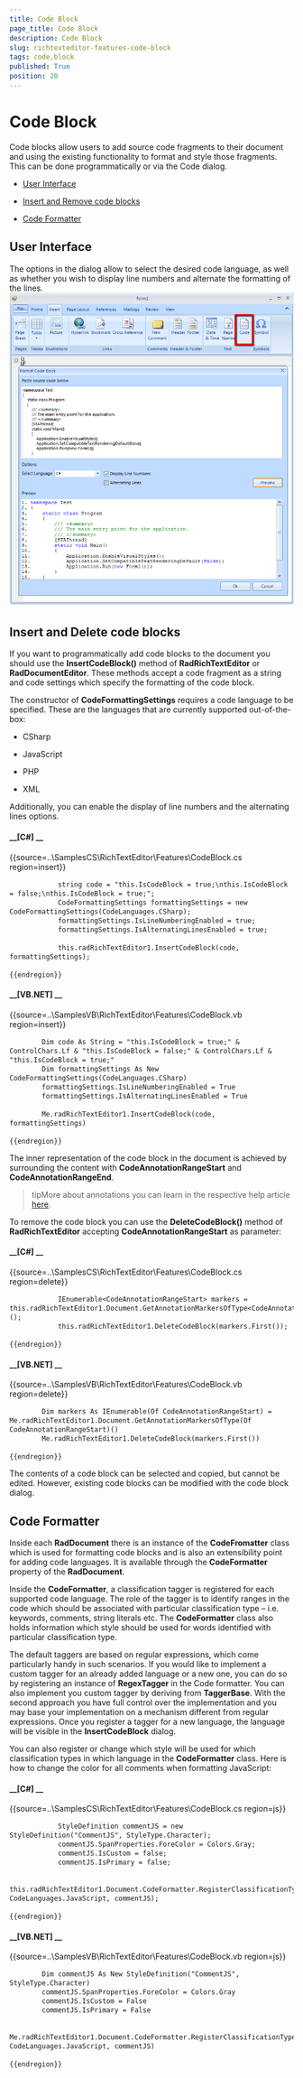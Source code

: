 ```yaml
---
title: Code Block
page_title: Code Block
description: Code Block
slug: richtexteditor-features-code-block
tags: code,block
published: True
position: 20
---
```


# Code Block



Code blocks allow users to add source code fragments to their document and using the existing functionality to format and style those fragments. This
        can be done programmatically or via the Code dialog.
      

* [User Interface](#user-interface)

* [Insert and Remove code blocks](#insert-and-delete-code-blocks)

* [Code Formatter](#code-formatter)

## User Interface

The options in the dialog allow to select the desired code language, as well as whether you wish to display line numbers and alternate the
          formatting of the lines.
        ![richtexteditor-features-code-block 001](images/richtexteditor-features-code-block001.png)

## Insert and Delete code blocks

If you want to programmatically add code blocks to the document you should use the __InsertCodeBlock()__ method
          of __RadRichTextEditor__ or __RadDocumentEditor__.  These methods accept a code fragment as
          a string and code settings which specify the formatting of the code block.
        

The constructor of __CodeFormattingSettings__ requires a code language to be specified.  These are the languages that are
          currently supported out-of-the-box:
        

* CSharp

* JavaScript

* PHP

* XML

Additionally, you can enable the display of line numbers and the alternating lines options.
        

#### __[C#] __

{{source=..\SamplesCS\RichTextEditor\Features\CodeBlock.cs region=insert}}
	            
	            string code = "this.IsCodeBlock = true;\nthis.IsCodeBlock = false;\nthis.IsCodeBlock = true;";
	            CodeFormattingSettings formattingSettings = new CodeFormattingSettings(CodeLanguages.CSharp);
	            formattingSettings.IsLineNumberingEnabled = true;
	            formattingSettings.IsAlternatingLinesEnabled = true;
	            
	            this.radRichTextEditor1.InsertCodeBlock(code, formattingSettings);
	            
	{{endregion}}



#### __[VB.NET] __

{{source=..\SamplesVB\RichTextEditor\Features\CodeBlock.vb region=insert}}
	
	        Dim code As String = "this.IsCodeBlock = true;" & ControlChars.Lf & "this.IsCodeBlock = false;" & ControlChars.Lf & "this.IsCodeBlock = true;"
	        Dim formattingSettings As New CodeFormattingSettings(CodeLanguages.CSharp)
	        formattingSettings.IsLineNumberingEnabled = True
	        formattingSettings.IsAlternatingLinesEnabled = True
	
	        Me.radRichTextEditor1.InsertCodeBlock(code, formattingSettings)
	
	{{endregion}}



The inner representation of the code block in the document is achieved by surrounding the content with __CodeAnnotationRangeStart__
          and __CodeAnnotationRangeEnd__.
        

>tipMore about annotations you can learn in the respective help article [here](5d44f29d-2247-47e7-9498-5604add1b3c1).
          

To remove the code block you can use the __DeleteCodeBlock()__ method of
          __RadRichTextEditor__ accepting __CodeAnnotationRangeStart__ as parameter:
        

#### __[C#] __

{{source=..\SamplesCS\RichTextEditor\Features\CodeBlock.cs region=delete}}
	            
	            IEnumerable<CodeAnnotationRangeStart> markers = this.radRichTextEditor1.Document.GetAnnotationMarkersOfType<CodeAnnotationRangeStart>();
	            this.radRichTextEditor1.DeleteCodeBlock(markers.First());
	            
	{{endregion}}



#### __[VB.NET] __

{{source=..\SamplesVB\RichTextEditor\Features\CodeBlock.vb region=delete}}
	
	        Dim markers As IEnumerable(Of CodeAnnotationRangeStart) = Me.radRichTextEditor1.Document.GetAnnotationMarkersOfType(Of CodeAnnotationRangeStart)()
	        Me.radRichTextEditor1.DeleteCodeBlock(markers.First())
	
	{{endregion}}



The contents of a code block can be selected and copied, but cannot be edited. However, existing code blocks can be modified with the code block dialog.
        

## Code Formatter

Inside each __RadDocument__ there is an instance of the __CodeFromatter__ class which is used for formatting
          code blocks and is also an extensibility point for adding code languages. It is available through the __CodeFormatter__ property of
          the __RadDocument__.
        

Inside the __CodeFormatter__, a classification tagger is registered for each supported code language. The role of the tagger is to
          identify ranges in the code which should be associated with particular classification type – i.e. keywords, comments, string literals etc. The
          __CodeFormatter__ class also holds information which style should be used for words identified with particular classification type.
        

The default taggers are based on regular expressions, which come particularly handy in such scenarios. If you would like to implement a custom tagger
          for an already added language or a new one, you can do so by registering an instance of __RegexTagger__ in the Code formatter.
          You can also implement you custom tagger by deriving from __TaggerBase__. With the second approach you have full control over the
          implementation and you may base your implementation on a mechanism different from regular expressions. Once you register a tagger for a new language,
          the language will be visible in the __InsertCodeBlock__ dialog.
        

You can also register or change which style will be used for which classification types in which language in the __CodeFormatter__
          class. Here is how to change the color for all comments when formatting JavaScript:
        

#### __[C#] __

{{source=..\SamplesCS\RichTextEditor\Features\CodeBlock.cs region=js}}
	            
	            StyleDefinition commentJS = new StyleDefinition("CommentJS", StyleType.Character);
	            commentJS.SpanProperties.ForeColor = Colors.Gray;
	            commentJS.IsCustom = false;
	            commentJS.IsPrimary = false;
	
	            this.radRichTextEditor1.Document.CodeFormatter.RegisterClassificationType(ClassificationTypes.Comment, CodeLanguages.JavaScript, commentJS);
	
	{{endregion}}



#### __[VB.NET] __

{{source=..\SamplesVB\RichTextEditor\Features\CodeBlock.vb region=js}}
	
	        Dim commentJS As New StyleDefinition("CommentJS", StyleType.Character)
	        commentJS.SpanProperties.ForeColor = Colors.Gray
	        commentJS.IsCustom = False
	        commentJS.IsPrimary = False
	
	        Me.radRichTextEditor1.Document.CodeFormatter.RegisterClassificationType(ClassificationTypes.Comment, CodeLanguages.JavaScript, commentJS)
	
	{{endregion}}


